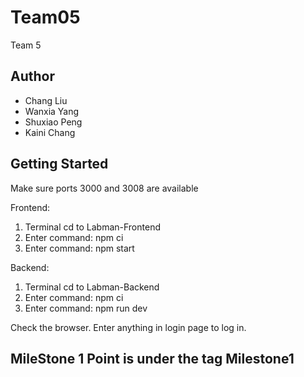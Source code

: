 # Team05
Team 5

## Author

- Chang Liu
- Wanxia Yang
- Shuxiao Peng
- Kaini Chang

## Getting Started
Make sure ports 3000 and 3008 are available

Frontend:
1. Terminal cd to Labman-Frontend
2. Enter command: npm ci
3. Enter command: npm start

Backend:
1. Terminal cd to Labman-Backend
2. Enter command: npm ci
3. Enter command: npm run dev

Check the browser. Enter anything in login page to log in.

## MileStone 1 Point is under the tag Milestone1
